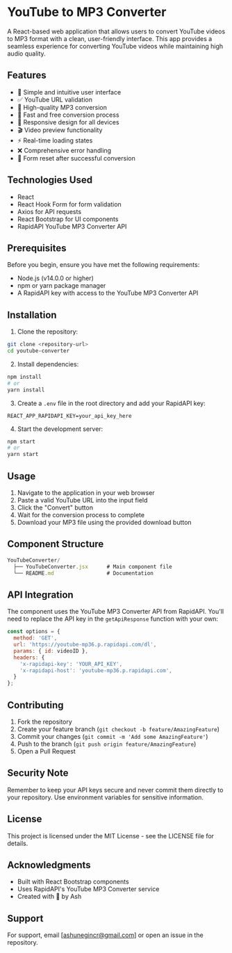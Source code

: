 # YouTube to MP3 Converter

A React-based web application that allows users to convert YouTube videos to MP3 format with a clean, user-friendly interface. This app provides a seamless experience for converting YouTube videos while maintaining high audio quality.

## Features

- 🎯 Simple and intuitive user interface
- ✅ YouTube URL validation
- 🎵 High-quality MP3 conversion
- 🚀 Fast and free conversion process
- 📱 Responsive design for all devices
- 🎬 Video preview functionality
- ⚡ Real-time loading states
- ❌ Comprehensive error handling
- 🔄 Form reset after successful conversion

## Technologies Used

- React
- React Hook Form for form validation
- Axios for API requests
- React Bootstrap for UI components
- RapidAPI YouTube MP3 Converter API

## Prerequisites

Before you begin, ensure you have met the following requirements:
- Node.js (v14.0.0 or higher)
- npm or yarn package manager
- A RapidAPI key with access to the YouTube MP3 Converter API

## Installation

1. Clone the repository:
```bash
git clone <repository-url>
cd youtube-converter
```

2. Install dependencies:
```bash
npm install
# or
yarn install
```

3. Create a `.env` file in the root directory and add your RapidAPI key:
```env
REACT_APP_RAPIDAPI_KEY=your_api_key_here
```

4. Start the development server:
```bash
npm start
# or
yarn start
```

## Usage

1. Navigate to the application in your web browser
2. Paste a valid YouTube URL into the input field
3. Click the "Convert" button
4. Wait for the conversion process to complete
5. Download your MP3 file using the provided download button

## Component Structure

```jsx
YouTubeConverter/
  ├── YouTubeConverter.jsx      # Main component file
  └── README.md                 # Documentation
```

## API Integration

The component uses the YouTube MP3 Converter API from RapidAPI. You'll need to replace the API key in the `getApiResponse` function with your own:

```javascript
const options = {
  method: 'GET',
  url: 'https://youtube-mp36.p.rapidapi.com/dl',
  params: { id: videoID },
  headers: {
    'x-rapidapi-key': 'YOUR_API_KEY',
    'x-rapidapi-host': 'youtube-mp36.p.rapidapi.com',
  }
};
```

## Contributing

1. Fork the repository
2. Create your feature branch (`git checkout -b feature/AmazingFeature`)
3. Commit your changes (`git commit -m 'Add some AmazingFeature'`)
4. Push to the branch (`git push origin feature/AmazingFeature`)
5. Open a Pull Request

## Security Note

Remember to keep your API keys secure and never commit them directly to your repository. Use environment variables for sensitive information.

## License

This project is licensed under the MIT License - see the LICENSE file for details.

## Acknowledgments

- Built with React Bootstrap components
- Uses RapidAPI's YouTube MP3 Converter service
- Created with 🤍 by Ash

## Support

For support, email [ashunegincr@gmail.com] or open an issue in the repository.
